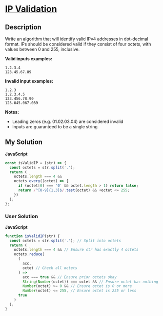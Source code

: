 # [IP Validation](https://www.codewars.com/kata/515decfd9dcfc23bb6000006)

## Description

Write an algorithm that will identify valid IPv4 addresses in dot-decimal format. IPs should be considered valid if they consist of four octets, with values between 0 and 255, inclusive.

**Valid inputs examples:**

```
1.2.3.4
123.45.67.89
```

**Invalid input examples:**

```
1.2.3
1.2.3.4.5
123.456.78.90
123.045.067.089
```

**Notes:**

- Leading zeros (e.g. 01.02.03.04) are considered invalid
- Inputs are guaranteed to be a single string

## My Solution

**JavaScript**

```js
const isValidIP = (str) => {
  const octets = str.split('.');
  return (
    octets.length === 4 &&
    octets.every((octet) => {
      if (octet[0] === '0' && octet.length > 1) return false;
      return /^[0-9]{1,3}$/.test(octet) && +octet <= 255;
    })
  );
};
```

### User Solution

**JavaScript**

```js
function isValidIP(str) {
  const octets = str.split('.'); // Split into octets
  return (
    octets.length === 4 && // Ensure str has exactly 4 octets
    octets.reduce(
      (
        acc,
        octet // Check all octets
      ) =>
        acc === true && // Ensure prior octets okay
        String(Number(octet)) === octet && // Ensure octet has nothing funky like spaces, leading 0's, ...
        Number(octet) >= 0 && // Ensure octet is 0 or more
        Number(octet) <= 255, // Ensure octet is 255 or less
      true
    )
  );
}
```
